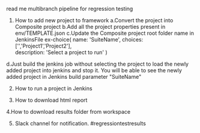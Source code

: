 read me
multibranch pipeline for regression testing

1. How to add new project to framework
a.Convert the project into Composite project
b.Add all the project properties present in env/TEMPLATE.json
c.Update the Composite project root folder name in JenkinsFile
ex-choice(
            name: 'SuiteName',
            choices: ['','Project1','Project2'],          
            description: 'Select a project to run'
        )
        
d.Just build the jenkins job without selecting the project to load the newly added project into jenkins and stop it. You will be able to see the newly added project in Jenkins build parameter "SuiteName"


2. How to run a project in Jenkins

3. How to download html report

4.How to download results folder from workspace

5. Slack channel for notification.
#regressiontestresults

